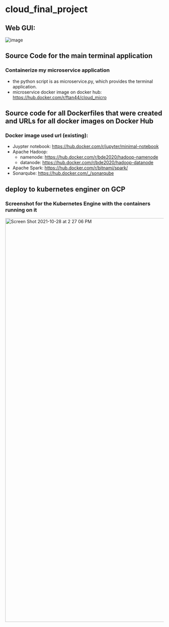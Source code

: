 # cloud_final_project

## Web GUI:
![image](https://user-images.githubusercontent.com/60454133/143777876-cc6f3dc6-913d-42e5-8eeb-4878bc18ae55.png)


## Source Code for the main terminal application
### Containerize my microservice application
- the python script is as microservice.py, which provides the terminal application.
- microservice docker image on docker hub: https://hub.docker.com/r/ftan44/cloud_micro


## Source code for all Dockerfiles that were created and URLs for all docker images on Docker Hub
### Docker image used url (existing):
- Juypter notebook: https://hub.docker.com/r/jupyter/minimal-notebook
- Apache Hadoop:
  - namenode: https://hub.docker.com/r/bde2020/hadoop-namenode
  - datanode: https://hub.docker.com/r/bde2020/hadoop-datanode
- Apache Spark: https://hub.docker.com/r/bitnami/spark/
- Sonarqube: https://hub.docker.com/_/sonarqube

## deploy to kubernetes enginer on GCP
### Screenshot for the Kubernetes Engine with the containers running on it
<img width="1280" alt="Screen Shot 2021-10-28 at 2 27 06 PM" src="https://user-images.githubusercontent.com/60454133/139333340-bc9f59c6-5db7-456b-a4c8-0ff6165ad745.png">
